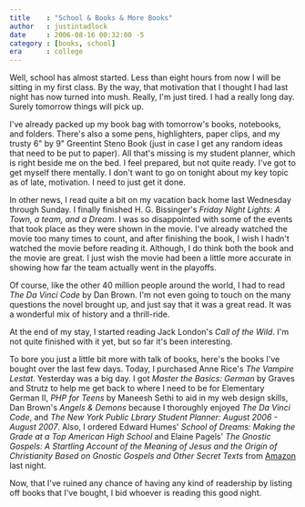 ```yaml
---
title    : "School & Books & More Books"
author   : justintadlock
date     : 2006-08-16 00:32:00 -5
category : [books, school]
era      : college
---
```


Well, school has almost started.  Less than eight hours from now I will be sitting in my first class.  By the way, that motivation that I thought I had last night has now turned into mush.  Really, I'm just tired.  I had a really long day.  Surely tomorrow things will pick up.

I've already packed up my book bag with tomorrow's books, notebooks, and folders.  There's also a some pens, highlighters, paper clips, and my trusty 6" by 9" Greentint Steno Book (just in case I get any random ideas that need to be put to paper).  All that's missing is my student planner, which is right beside me on the bed.  I feel prepared, but not quite ready.  I've got to get myself there mentally.  I don't want to go on tonight about my key topic as of late, motivation.  I need to just get it done.

In other news, I read quite a bit on my vacation back home last Wednesday through Sunday.  I finally finished H. G. Bissinger's <i> Friday Night Lights: A Town, a team, and a Dream</i>.  I was so disappointed with some of the events that took place as they were shown in the movie.  I've already watched the movie too many times to count, and after finishing the book, I wish I hadn't watched the movie before reading it.  Although, I do think both the book and the movie are great.  I just wish the movie had been a little more accurate in showing how far the team actually went in the playoffs.

Of course, like the other 40 million people around the world, I had to read <i> The Da Vinci Code</i> by Dan Brown.  I'm not even going to touch on the many questions the novel brought up, and just say that it was a great read.  It was a wonderful mix of history and a thrill-ride.

At the end of my stay, I started reading Jack London's <i> Call of the Wild</i>.  I'm not quite finished with it yet, but so far it's been interesting.

To bore you just a little bit more with talk of books, here's the books I've bought over the last few days.  Today, I purchased Anne Rice's <i> The Vampire Lestat</i>.  Yesterday was a big day.  I got <i> Master the Basics: German</i> by Graves and Strutz to help me get back to where I need to be for Elementary German II, <i> PHP for Teens</i> by Maneesh Sethi to aid in my web design skills, Dan Brown's <i> Angels &amp; Demons</i> because I thoroughly enjoyed <i> The Da Vinci Code</i>, and <i> The New York Public Lbrary Student Planner: August 2006 - August 2007</i>.  Also, I ordered Edward Humes' <i> School of Dreams: Making the Grade at a Top American High School</i> and Elaine Pagels' <i> The Gnostic Gospels: A Startling Account of the Meaning of Jesus and the Origin of Christianity Based on Gnostic Gospels and Other Secret Texts</i> from <a href="http://www.amazon.com" title="Amazon Website" rel="external"> Amazon</a> last night.

Now, that I've ruined any chance of having any kind of readership by listing off books that I've bought, I bid whoever is reading this good night.
